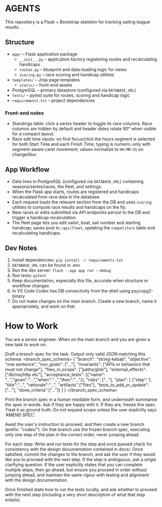 # AGENTS

This repository is a Flask + Bootstrap skeleton for tracking sailing league results.

## Structure
- `app/` – Flask application package
  - `__init__.py` – application factory registering routes and recalculating handicaps
  - `routes.py` – blueprint and data-loading logic for views
  - `scoring.py` – race scoring and handicap utilities
- `templates/` – Jinja page templates
  - `static/` – front-end assets
- PostgreSQL – primary datastore (configured via `DATABASE_URL`)
- `tests/` – pytest suite for routes, scoring and handicap logic
- `requirements.txt` – project dependencies

### Front-end notes
- Standings table: click a series header to toggle its race columns. Race columns are hidden by default and header dates rotate 90° when visible for a compact layout.
- Race edit time inputs: on first focus/click the hours segment is selected for both Start Time and each Finish Time; typing is numeric-only with segment-aware caret movement; values normalize to `HH:MM:SS` on change/blur.

## App Workflow
- Data lives in PostgreSQL (configured via `DATABASE_URL`) containing seasons/series/races, the fleet, and settings.
- When the Flask app starts, routes are registered and handicaps recalculated from race data in the database.
- Each request loads the relevant section from the DB and uses `scoring` utilities to compute race results and handicaps on the fly.
- New races or edits submitted via API endpoints persist to the DB and trigger a handicap recalculation.
- The fleet page lets you edit sailor, boat, sail number and starting handicap; saves post to `/api/fleet`, updating the `competitors` table and recalculating handicaps.

## Dev Notes
1. Install dependencies: `pip install -r requirements.txt`
2. `DATABASE_URL` can be found in .env
3. Run the dev server: `flask --app app run --debug`
4. Run tests: `pytest`
5. Keep documentation, especially this file, accurate when structure or workflow changes
6. In VS Code Codex has DB connectivity from the shell using psycopg2-binary
7. Do not make changes on the main branch. Create a new branch, name it appropriately, and work on that.


# How to Work

You are a senior engineer. When on the main branch and you are given a new task to work on: 

 Draft a branch spec for the task. Output only valid JSON matching this schema:
<branch_spec_schema> { "branch": "string-kebab", "objective": "one sentence", "non_goals": ["..."], "invariants": ["APIs or behaviors that must not change"], "files_in_scope": ["paths/glob"], "external_effects": ["db/mq/http etc"], "acceptance_tests": [{"name": "...","given":"...","when":"...","then":"..."}], "risks": ["..."], "plan": [ {"step": 1, "title":"...", "rationale":"...", "artifacts":["files"], "tests_to_add_or_update":["..."], "done_criteria":["..."]} ] } </branch_spec_schema>

Print the branch spec in a human readable form, and underneath summarise the spec in words. Ask if they are happy with it. If they are, freeze this spec. Treat it as ground truth. Do not expand scope unless the user explicitly says ‘AMEND SPEC’.

Await the user's instruction to proceed, and then create a new branch (prefix: "codex/"). On that branch use the frozen branch spec, executing only one step of the plan in the correct order, never jumping ahead. 

For each step: Write and run tests for the step and once passed check for consistency with the design documentation contained in docs/. Once satisfied, commit the changes to the branch, and ask the user if they would like you to proceed with the next step. If the step is ambiguous, ask a single clarifying question. If the user explicitly states that you can complete multiple steps, then go ahead, but ensure you proceed in order without jumping ahead, and maintain the same rigour with testing and alignment with the design documentation.

Once finished state how to run the tests locally, and ask whether to proceed with the next step (including a very short description of what that step entails).
